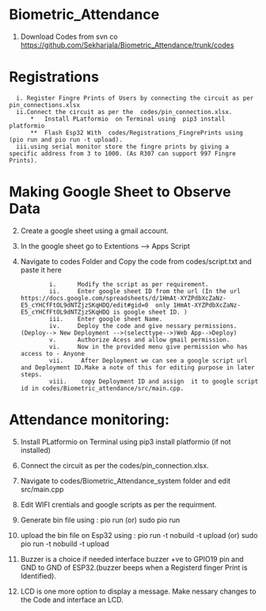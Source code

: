 

# Biometric_Attendance

1.  Download Codes from svn co https://github.com/Sekharjala/Biometric_Attendance/trunk/codes
 
 # Registrations     
      
      i. Register Fingre Prints of Users by connecting the circuit as per pin_connections.xlsx
      ii.Connect the circuit as per the  codes/pin_connection.xlsx.
          *   Install PLatformio  on Terminal using  pip3 install platformio
          **  Flash Esp32 With  codes/Registrations_FingrePrints using (pio run and pio run -t upload).
      iii.using serial monitor store the fingre prints by giving a specific address from 3 to 1000. (As R307 can support 997 Fingre Prints).
         

      
# Making Google Sheet to Observe Data
2.  Create a google sheet using a gmail account.

3.  In the google sheet go to Extentions --> Apps Script

4.  Navigate to codes Folder and Copy the code from codes/script.txt and paste it here 
                
                i.      Modify the script as per requirement.
                ii.     Enter google sheet ID from the url (In the url https://docs.google.com/spreadsheets/d/1HmAt-XYZPdbXcZaNz-E5_cYHCfFtOL9dNTZjzSKqHDQ/edit#gid=0  only 1HmAt-XYZPdbXcZaNz-E5_cYHCfFtOL9dNTZjzSKqHDQ is google sheet ID. )
                iii.    Enter google sheet Name.
                iv.     Deploy the code and give nessary permissions.(Deploy--> New Deployment -->(selecttype-->)Web App-->Deploy)
                v.      Authorize Acess and allow gmail permission.
                vi.     Now in the provided menu give permission who has access to - Anyone
                vii.     After Deployment we can see a google script url and Deployment ID.Make a note of this for editing purpose in later steps.
                viii.    copy Deployment ID and assign  it to google script id in codes/Biometric_attendance/src/main.cpp.
 
 
                 
# Attendance monitoring:

5.  Install PLatformio  on Terminal using  pip3 install platformio (if not installed)

6.  Connect the circuit as per the codes/pin_connection.xlsx.

7.  Navigate to codes/Biometric_Attendance_system folder and edit src/main.cpp 

8.  Edit  WIFI crentials and google scripts as per the requirment.

9.  Generate bin file using : pio run (or) sudo pio run

10.  upload the bin file on Esp32  using : pio run -t nobuild -t upload (or) sudo pio run -t nobuild -t upload

11.  Buzzer is a choice if needed interface buzzer +ve  to GPIO19 pin and GND to GND of ESP32.(buzzer beeps when a Registerd finger Print is Identified).

12. LCD is one more option to display a message. Make nessary changes to the Code and interface an LCD.



